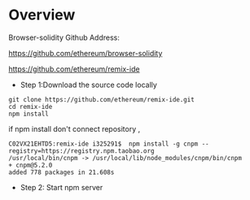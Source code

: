 # Overview
Browser-solidity Github Address: 

https://github.com/ethereum/browser-solidity

https://github.com/ethereum/remix-ide

* Step 1:Download the source code locally
```
git clone https://github.com/ethereum/remix-ide.git
cd remix-ide
npm install
```
if npm install don't connect repository ,

```
C02VX21EHTD5:remix-ide i325291$  npm install -g cnpm --registry=https://registry.npm.taobao.org
/usr/local/bin/cnpm -> /usr/local/lib/node_modules/cnpm/bin/cnpm
+ cnpm@5.2.0
added 778 packages in 21.608s
```
* Step 2: Start npm server

```
```

